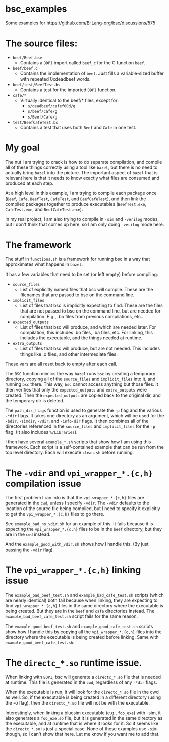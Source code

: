 # bsc_examples

Some examples for https://github.com/B-Lang-org/bsc/discussions/575

# The source files:
  - `beef/Beef.bsv`
    - Contains a `BDPI` import called `beef_c` for the C function `beef`.
  - `beef/beef.c`
    - Contains the implementation of `beef`.
      Just fills a variable-sized buffer with repeated 0xdeadbeef words.
  - `beef/test/BeefTest.bs`
      - Contains a test for the imported `BDPI` function.
  - `cafe/*`
      - Virtually identical to the beef/* files, except for:
        - `s/deadbeef/cafef00d/g`
        - `s/beef/cafe/g`
        - `s/Beef/Cafe/g`
  - `test/BeefCafeTest.bs`
    - Contains a test that uses both `Beef` and `Cafe` in one test.

# My goal

The nut I am trying to crack is how to do separate compilation, and compile all
of these things correctly using a tool like `bazel`, but there is no need to
actually bring `bazel` into the picture.  The important aspect of `bazel` that
is relevant here is that it needs to know exactly what files are consumed and
produced at each step.

At a high level in this example, I am trying to compile each package once
(`Beef`, `Cafe`, `BeefTest`, `CafeTest`, and `BeefCafeTest`), and then link the
compiled packages together to produce executables (`BeefTest.exe`,
`CafeTest.exe`, and `BeefCafeTest.exe`).

In my real project, I am also trying to compile in `-sim` and `-verilog` modes,
but I don't think that comes up here, so I am only doing  `-verilog` mode here.

# The framework

The stuff in `functions.sh` is a framework for running bsc in a way that
approximates what happens in `bazel`.

It has a few variables that need to be set (or left empty) before compiling:
  - `source_files`
    - List of explicitly named files that bsc will compile.  These are the
      filenames that are passed to bsc on the command line.
  - `implicit_files`
    - List of files that bsc is implicitly expecting to find.  These are the
      files that are not passed to bsc on the command line, but are needed for
      compilation.  E.g., .bo files from previous compilations, etc..
  - `expected_outputs`
    - List of files that bsc will produce, and which are needed later.  For
      compilation, this includes .bo files, .ba files, etc.  For linking,
      this includes the executable, and the things needed at runtime.
  - `extra_outputs`
    - List of files that bsc will produce, but are not needed.  This includes
      things like .o files, and other intermediate files.

These vars are all reset back to empty after each call.

The `BSC` function mimics the way `bazel` runs `bsc` by creating a temporary
directory, copying all of the `source_files` and `implicit_files` into it,
and running `bsc` there. This way, `bsc` cannot access anything but those files.
It then verifies that only the `expected_outputs` and `extra_outputs` were
created. Then the `expected_outputs` are copied back to the original dir, and
the temporary dir is deleted.

The `path_dir_flags` function is used to generate the `-p` flag and the various
`-*dir` flags.  It takes one directory as an argument, which will be used for
the `-bdir`, `-simdir`, `-vdir`, and `-info-dir` flags.  It then combines all of
the directories referenced in the `source_files` and `implicit_files` for the
`-p` flag.  (It also includes `%/Libraries`).

I then have several `example_*.sh` scripts that show how I am using this
framework.  Each script is a self-contained example that can be run from the top
level directory.  Each will execute `clean.sh` before running.

# The `-vdir` and `vpi_wrapper_*.{c,h}` compilation issue

The first problem I ran into is that the `vpi_wrapper_*.{c,h}` files are
generated in the `cwd`, unless I specify `-vdir`.  The `-vdir`
defaults to the location of the source file being compiled, but I need to
specify it explicitly to get the `vpi_wrapper_*.{c,h}` files to go there.

See `example_bad_no_vdir.sh` for an example of this.  It fails because it is
expecting the `vpi_wrapper_*.{c,h}` files to be in the `beef` directory, but
they are in the `cwd` instead.

And the `example_good_with_vdir.sh` shows how I handle this.  (By just passing
the `-vdir` flag).

# The `vpi_wrapper_*.{c,h}` linking issue

The `example_bad_beef_test.sh` and `example_bad_cafe_test.sh` scripts (which are
nearly identical) both fail because when linking, they are expecting to find
`vpi_wrapper_*.{c,h}` files in the same directory where the executable is being
created.  But they are in the `beef` and `cafe` directories instead.  The
`example_bad_beef_cafe_test.sh` script fails for the same reason.

The `example_good_beef_test.sh` and `example_good_cafe_test.sh` scripts show how
I handle this by copying all the `vpi_wrapper_*.{c,h}` files into the directory
where the executable is being created before linking.  Same with
`example_good_beef_cafe_test.sh`.

# The `directc_*.so` runtime issue.

When linking with `BDPI`, bsc will generate a `directc_*.so` file that is needed
at runtime.  This file is generated in the `cwd`, regardless of any `-*dir`
flags.

When the executable is run, it will look for the `directc_*.so` file in the cwd
as well.  So, if the executable is being created in a different directory (using
the -o flag), then the `directc_*.so` file will not be with the executable.

Interestingly, when linking a bluesim executable (e.g., `foo_exe`) with -sim, it
also generates a `foo_exe.so` file, but it is generated in the same directory as
the executable, and at runtime that is where it looks for it.  So it seems like
the `directc_*.so` is just a special case.  None of these examples use `-sim`
though, so I can't show that here.  Let me know if you want me to add that.
